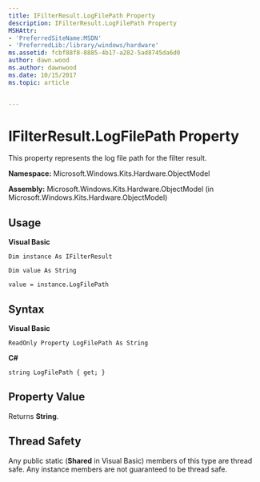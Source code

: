 ```yaml
---
title: IFilterResult.LogFilePath Property
description: IFilterResult.LogFilePath Property
MSHAttr:
- 'PreferredSiteName:MSDN'
- 'PreferredLib:/library/windows/hardware'
ms.assetid: fcbf88f8-8885-4b17-a282-5ad8745da6d0
author: dawn.wood
ms.author: dawnwood
ms.date: 10/15/2017
ms.topic: article


---
```


# IFilterResult.LogFilePath Property


This property represents the log file path for the filter result.

**Namespace:** Microsoft.Windows.Kits.Hardware.ObjectModel

**Assembly:** Microsoft.Windows.Kits.Hardware.ObjectModel (in Microsoft.Windows.Kits.Hardware.ObjectModel)

## <span id="Usage"></span><span id="usage"></span><span id="USAGE"></span>Usage


**Visual Basic**

`Dim instance As IFilterResult`

`Dim value As String`

`value = instance.LogFilePath`

## <span id="Syntax"></span><span id="syntax"></span><span id="SYNTAX"></span>Syntax


**Visual Basic**

`ReadOnly Property LogFilePath As String`

**C#**

`string LogFilePath { get; }`

## <span id="Property_Value"></span><span id="property_value"></span><span id="PROPERTY_VALUE"></span>Property Value


Returns **String**.

## <span id="Thread_Safety"></span><span id="thread_safety"></span><span id="THREAD_SAFETY"></span>Thread Safety


Any public static (**Shared** in Visual Basic) members of this type are thread safe. Any instance members are not guaranteed to be thread safe.

 

 







